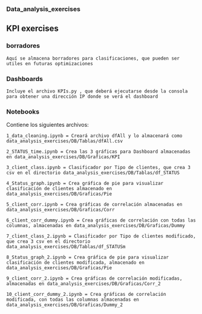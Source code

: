 ### Data_analysis_exercises

## KPI exercises

### borradores

    Aquí se almacena borradores para clasificaciones, que pueden ser utiles en futuras optimizaciones

### Dashboards

    Incluye el archivo KPIs.py , que deberá ejecutarse desde la consola para obtener una dirección IP donde se verá el dashboard

### Notebooks

Contiene los siguientes archivos:

    1_data_cleaning.ipynb = Creará archivo dfAll y lo almacenará como data_analysis_exercises/DB/Tablas/dfAll.csv

    2_STATUS_time.ipynb = Crea las 3 gráficas para Dashboard almacenadas en data_analysis_exercises/DB/Graficas/KPI

    3_client_class.ipynb = Clasificador por Tipo de clientes, que crea 3 csv en el directorio data_analysis_exercises/DB/Tablas/df_STATUS

    4_Status_graph.ipynb = Crea gráfica de pie para visualizar clasificación de clientes almacenado en data_analysis_exercises/DB/Graficas/Pie

    5_client_corr.ipynb = Crea gráficas de correlación almacenadas en data_analysis_exercises/DB/Graficas/Corr

    6_client_corr_dummy.ipynb = Crea gráficas de correlación con todas las columnas, almacenadas en data_analysis_exercises/DB/Graficas/Dummy

    7_client_class_2.ipynb = Clasificador por Tipo de clientes modificado, que crea 3 csv en el directorio data_analysis_exercises/DB/Tablas/df_STATUSm

    8_Status_graph_2.ipynb = Crea gráfica de pie para visualizar clasificación de clientes modificada, almacenado en data_analysis_exercises/DB/Graficas/Pie

    9_client_corr_2.ipynb = Crea gráficas de correlación modificadas, almacenadas en data_analysis_exercises/DB/Graficas/Corr_2

    10_client_corr_dummy_2.ipynb = Crea gráficas de correlación modificada, con todas las columnas almacenadas en data_analysis_exercises/DB/Graficas/Dummy_2